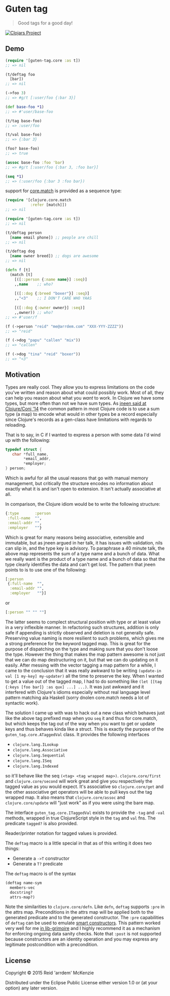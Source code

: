 # Guten tag

> Good tags for a good day!

[![Clojars Project](http://clojars.org/me.arrdem/guten-tag/latest-version.svg)](http://clojars.org/me.arrdem/guten-tag)

## Demo

```Clojure
(require '[guten-tag.core :as t])
;; => nil

(t/deftag foo
  [bar])
;; => nil

(->foo 3)
;; => #g/t [:user/foo {:bar 3}]

(def base-foo *1)
;; => #'user/base-foo

(t/tag base-foo)
;; => :user/foo

(t/val base-foo)
;; => {:bar 3}

(foo? base-foo)
;; => true

(assoc base-foo :foo 'bar)
;; => #g/t [:user/foo {:bar 3, :foo bar}]

(seq *1)
;; => (:user/foo {:bar 3 :foo bar})
```

support for [core.match](https://github.com/clojure/core.match) is provided as a sequence type:

```Clojure
(require '[clojure.core.match
           :refer [match]])
;; => nil

(require '[guten-tag.core :as t])
;; => nil

(t/deftag person
  [name email phone]) ;; people are chill
;; => nil

(t/deftag dog
  [name owner breed]) ;; dogs are awesome
;; => nil

(defn f [t]
  (match [t]
    [([::person {:name name}] :seq)]
    ,,name    ;; who?
    
    [([::dog {:breed "boxer"}] :seq)]
    ,,"<3"    ;; I DON'T CARE WHO YAAS
    
    [([::dog {:owner owner}] :seq)]
    ,,owner)) ;; who?
;; => #'user/f

(f (->person "reid" "me@arrdem.com" "XXX-YYY-ZZZZ"))
;; => "reid"

(f (->dog "papu" "callen" "mix"))
;; => "callen"

(f (->dog "tina" "reid" "boxer"))
;; => "<3"
```

## Motivation

Types are really cool.  They allow you to express limitations on the code you've written and reason
about what could possibly work.  Most of all, they can help you reason about what you _want_ to
work.  In Clojure we have some types, but more often than not we have sum types.  As
[jneen said at Clojure/Conj '14](https://www.youtube.com/watch?v=ZQkIWWTygio) the common pattern in
most Clojure code is to use a sum type (a map) to encode what would in other types be a record
especially since Clojure's records as a gen-class have limitations with regards to reloading.

That is to say, in C if I wanted to express a person with some data I'd wind up with the following:

```C
typedef struct {
   char *full_name,
        *email_addr,
		*employer;
} person;
```

Which is awful for all the usual reasons that go with manual memory management, but critically the
structure encodes no information about exactly what it is and isn't open to extension.  It isn't
actually associative at all.

In comparison, the Clojure idiom would be to write the following structure:

```Clojure
{:type       :person
 :full-name  "",
 :email-addr "",
 :employer   ""}
```

Which is great for many reasons being associative, extensible and immutable, but as jneen argued in
her talk, it has issues with validation, nils can slip in, and the type key is advisory.  To
paraphrase a 40 minute talk, the above map represents the sum of a type name and a bunch of data.
What we really want is the product of a type name and a bunch of data so that the type clearly
identifies the data and can't get lost.  The pattern that jneen points to is to use one of the
following:

```Clojure
[:person
 {:full-name  "",
  :email-addr "",
  :employer   ""}]
```

or

```Clojure
[:person "" "" ""]
```

The latter seems to complect structural position with type or at least value in a very inflexible
manner. In refactoring such structures, addition is only safe if appending is strictly observed and
deletion is not generally safe. Preserving value naming is more resilient to such problems, which
gives me a strong preference for the keyword tagged map. This is great for the purpose of
dispatching on the type and making sure that you don't loose the type.  However the thing that makes
the map pattern awesome is not just that we can do map destructuring on it, but that we can do
updating on it easily.  After messing with the vector tagging a map pattern for a while, I came to
the conclusion that it was really awkward to be writing `(update-in val [1 my-key] my-updater)` all
the time to preserve the key.  When I wanted to get a value out of the tagged map, I had to do
something like `(let [[tag {:keys [foo bar]} :as qux] ...] ...)`.  It was just awkward and it
interfered with Clojure's idioms especially without real language level pattern matching ala Haskell
(sorry dnolen core.match needs a lot of syntactic work).

The solution I came up with was to hack out a new class which behaves just like the above tag
prefixed map when you `seq` it and thus for core.match, but which keeps the tag out of the way when
you want to get or update keys and thus behaves kinda like a struct.  This is exactly the purpose of
the `guten_tag.core.ATaggedVal` class.  It provides the following interfaces

 - `clojure.lang.ILookup`
 - `clojure.lang.Associative`
 - `clojure.lang.Sequential`
 - `clojure.lang.ISeq`
 - `clojure.lang.Indexed`

so it'll behave like the seq `(<tag> <tag wrapped map>)`.  `clojure.core/first` and
`clojure.core/second` will work great and give you respectively the tagged value as you would
expect.  It's associative so `clojure.core/get` and the other associative get operators will be able
to pull keys out the tag wrapped map.  It also means that `clojure.core/assoc` and
`clojure.core/update` will "just work" as if you were using the bare map.

The interface `guten_tag.core.ITaggedVal` exists to provide the `-tag` and `-val` methods, wrapped
in true ClojureScript style in the `tag` and `val` fns.  The predicate `tagged?` is also provided.

Reader/printer notation for tagged values is provided.

The `deftag` macro is a little special in that as of this writing it does two things:

 - Generate a `->T` constructor
 - Generate a `T?` predicate

The `deftag` macro is of the syntax

```Clojure
(deftag name-sym
  members-vec
  docstring?
  attrs-map?)
```

Note the similarities to `clojure.core/defn`.  Like `defn`, `deftag` supports `:pre` in the attrs
map.  Preconditions in the attrs map will be applied both to the generated predicate and to the
generated constructor.  The `:pre` capabilities of `deftag` can be used to emulate
[smart constructors](https://wiki.haskell.org/Smart_constructors).  This pattern worked very well
for me
[in lib-grimoire](https://github.com/clojure-grimoire/lib-grimoire/blob/master/src/grimoire/things.clj#L23-L90)
and I highly recommend it as a mechanism for enforcing ongoing data sanity checks.  Note that
`:post` is not supported because constructors are an identity operation and you may express any
legitimate postcondition with a precondition.

## License

Copyright © 2015 Reid 'arrdem' McKenzie

Distributed under the Eclipse Public License either version 1.0 or (at your option) any later
version.
